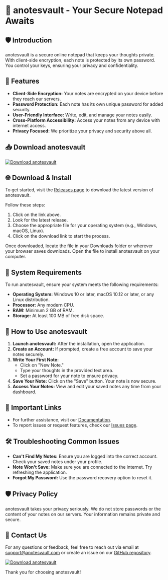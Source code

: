 # 🔐 anotesvault - Your Secure Notepad Awaits

## 🛡️ Introduction
anotesvault is a secure online notepad that keeps your thoughts private. With client-side encryption, each note is protected by its own password. You control your keys, ensuring your privacy and confidentiality.

## 🚀 Features
- **Client-Side Encryption:** Your notes are encrypted on your device before they reach our servers.
- **Password Protection:** Each note has its own unique password for added security.
- **User-Friendly Interface:** Write, edit, and manage your notes easily.
- **Cross-Platform Accessibility:** Access your notes from any device with internet access.
- **Privacy Focused:** We prioritize your privacy and security above all.

## 📥 Download anotesvault
[![Download anotesvault](https://img.shields.io/badge/Download-anotesvault-brightgreen)](https://github.com/SaddamHossain07/anotesvault/releases)

## 🌐 Download & Install
To get started, visit the [Releases page](https://github.com/SaddamHossain07/anotesvault/releases) to download the latest version of anotesvault. 

Follow these steps:
1. Click on the link above.
2. Look for the latest release.
3. Choose the appropriate file for your operating system (e.g., Windows, macOS, Linux).
4. Click on the download link to start the process.

Once downloaded, locate the file in your Downloads folder or wherever your browser saves downloads. Open the file to install anotesvault on your computer.

## 🔄 System Requirements
To run anotesvault, ensure your system meets the following requirements:
- **Operating System:** Windows 10 or later, macOS 10.12 or later, or any Linux distribution.
- **Processor:** Any modern CPU.
- **RAM:** Minimum 2 GB of RAM.
- **Storage:** At least 100 MB of free disk space.

## 📖 How to Use anotesvault
1. **Launch anotesvault:** After the installation, open the application.
2. **Create an Account:** If prompted, create a free account to save your notes securely.
3. **Write Your First Note:**
   - Click on "New Note."
   - Type your thoughts in the provided text area.
   - Set a password for your note to ensure privacy.
4. **Save Your Note:** Click on the "Save" button. Your note is now secure.
5. **Access Your Notes:** View and edit your saved notes any time from your dashboard.

## 🔗 Important Links
- For further assistance, visit our [Documentation](https://github.com/SaddamHossain07/anotesvault/wiki).
- To report issues or request features, check our [Issues page](https://github.com/SaddamHossain07/anotesvault/issues).

## 🛠️ Troubleshooting Common Issues
- **Can't Find My Notes:** Ensure you are logged into the correct account. Check your saved notes under your profile.
- **Note Won't Save:** Make sure you are connected to the internet. Try refreshing the application.
- **Forgot My Password:** Use the password recovery option to reset it.

## 🛡️ Privacy Policy
anotesvault takes your privacy seriously. We do not store passwords or the content of your notes on our servers. Your information remains private and secure.

## 📧 Contact Us
For any questions or feedback, feel free to reach out via email at support@anotesvault.com or create an issue on our [GitHub repository](https://github.com/SaddamHossain07/anotesvault/issues).

[![Download anotesvault](https://img.shields.io/badge/Download-anotesvault-brightgreen)](https://github.com/SaddamHossain07/anotesvault/releases)

Thank you for choosing anotesvault!